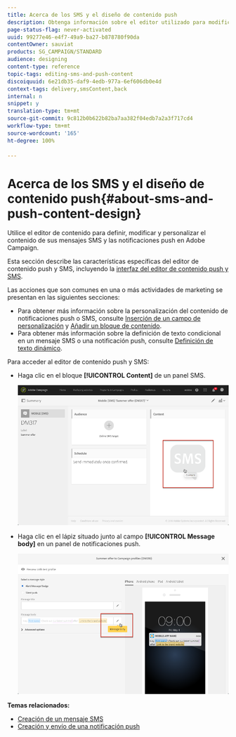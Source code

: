```yaml
---
title: Acerca de los SMS y el diseño de contenido push
description: Obtenga información sobre el editor utilizado para modificar el contenido de sus mensajes SMS y las notificaciones push en Adobe Campaign.
page-status-flag: never-activated
uuid: 99277e46-e4f7-49a9-ba27-b878780f90da
contentOwner: sauviat
products: SG_CAMPAIGN/STANDARD
audience: designing
content-type: reference
topic-tags: editing-sms-and-push-content
discoiquuid: 6e21db35-daf9-4edb-977a-6ef606db0e4d
context-tags: delivery,smsContent,back
internal: n
snippet: y
translation-type: tm+mt
source-git-commit: 9c812b0b622b82ba7aa382f04edb7a2a3f717cd4
workflow-type: tm+mt
source-wordcount: '165'
ht-degree: 100%

---
```



# Acerca de los SMS y el diseño de contenido push{#about-sms-and-push-content-design}

Utilice el editor de contenido para definir, modificar y personalizar el contenido de sus mensajes SMS y las notificaciones push en Adobe Campaign.

Esta sección describe las características específicas del editor de contenido push y SMS, incluyendo la [interfaz del editor de contenido push y SMS](../../channels/using/sms-and-push-content-editor-interface.md).

Las acciones que son comunes en una o más actividades de marketing se presentan en las siguientes secciones:

* Para obtener más información sobre la personalización del contenido de notificaciones push o SMS, consulte [Inserción de un campo de personalización](../../designing/using/personalization.md#inserting-a-personalization-field) y [Añadir un bloque de contenido](../../designing/using/personalization.md#adding-a-content-block).
* Para obtener más información sobre la definición de texto condicional en un mensaje SMS o una notificación push, consulte [Definición de texto dinámico](../../channels/using/defining-dynamic-text.md).

Para acceder al editor de contenido push y SMS:

* Haga clic en el bloque **[!UICONTROL Content]** de un panel SMS.

   ![](assets/des_sms_content.png)

* Haga clic en el lápiz situado junto al campo **[!UICONTROL Message body]** en un panel de notificaciones push.

   ![](assets/des_push_body.png)

**Temas relacionados:**

* [Creación de un mensaje SMS](../../channels/using/creating-an-sms-message.md)
* [Creación y envío de una notificación push](../../channels/using/preparing-and-sending-a-push-notification.md)
